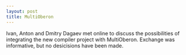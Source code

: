 ```yaml
---
layout: post
title: MultiOberon
---
```

Ivan, Anton and Dmitry Dagaev met online to discuss the possibilities of integrating the new compiler project with MultiOberon\. Exchange was informative, but no desicisions have been made\.



